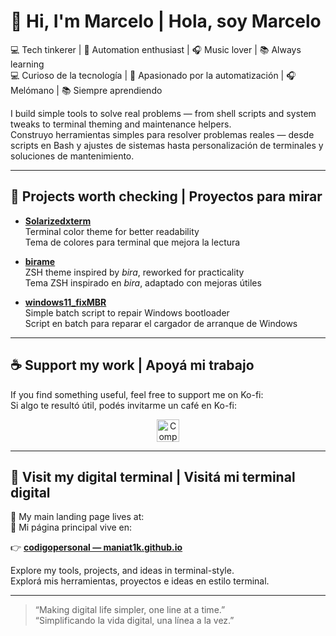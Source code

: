 # 👋 Hi, I'm Marcelo | Hola, soy Marcelo

💻 Tech tinkerer | 🧠 Automation enthusiast | 🎧 Music lover | 📚 Always learning  
💻 Curioso de la tecnología | 🧠 Apasionado por la automatización | 🎧 Melómano | 📚 Siempre aprendiendo

I build simple tools to solve real problems — from shell scripts and system tweaks to terminal theming and maintenance helpers.  
Construyo herramientas simples para resolver problemas reales — desde scripts en Bash y ajustes de sistemas hasta personalización de terminales y soluciones de mantenimiento.

---

## 🚀 Projects worth checking | Proyectos para mirar

- [**Solarizedxterm**](https://github.com/maniat1k/solarizedxterm)  
  Terminal color theme for better readability  
  Tema de colores para terminal que mejora la lectura

- [**birame**](https://github.com/maniat1k/birame)  
  ZSH theme inspired by *bira*, reworked for practicality  
  Tema ZSH inspirado en *bira*, adaptado con mejoras útiles

- [**windows11_fixMBR**](https://github.com/maniat1k/windows11_fixMBR)  
  Simple batch script to repair Windows bootloader  
  Script en batch para reparar el cargador de arranque de Windows

---

## ☕ Support my work | Apoyá mi trabajo

If you find something useful, feel free to support me on Ko-fi:  
Si algo te resultó útil, podés invitarme un café en Ko-fi:  

<p align="center">
  <a href="https://ko-fi.com/marcelolemos" target="_blank">
    <img height="36" style="border:0px;height:36px;" src="https://storage.ko-fi.com/cdn/kofi6.png?v=6" border="0" alt="Comprame un café" />
  </a>
</p>

---

## 🔗 Visit my digital terminal | Visitá mi terminal digital

🎯 My main landing page lives at:  
🎯 Mi página principal vive en:

👉 **[codigopersonal — maniat1k.github.io](https://maniat1k.github.io)**

Explore my tools, projects, and ideas in terminal-style.  
Explorá mis herramientas, proyectos e ideas en estilo terminal.

---

> “Making digital life simpler, one line at a time.”  
> “Simplificando la vida digital, una línea a la vez.”
